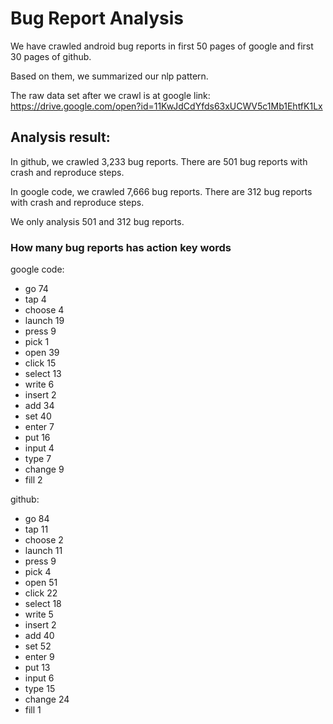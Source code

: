# Bug Report Analysis

We have crawled android bug reports in first 50 pages of google and first 30 pages of github.

Based on them, we summarized our nlp pattern.

The raw data set after we crawl is at google link: https://drive.google.com/open?id=11KwJdCdYfds63xUCWV5c1Mb1EhtfK1Lx

## Analysis result:

In github, we crawled 3,233 bug reports. There are 501 bug reports with crash and reproduce steps.

In google code, we crawled 7,666 bug reports. There are 312 bug reports with crash and reproduce steps.

We only analysis 501 and 312 bug reports.

### How many bug reports has action key words

google code:

- go 74
- tap 4
- choose 4
- launch 19
- press 9
- pick 1
- open 39
- click 15
- select 13
- write 6
- insert 2
- add 34
- set 40
- enter 7
- put 16
- input 4
- type 7
- change 9
- fill 2


github:
- go 84
- tap 11
- choose 2
- launch 11
- press 9
- pick 4
- open 51
- click 22
- select 18
- write 5
- insert 2
- add 40
- set 52
- enter 9
- put 13
- input 6
- type 15
- change 24
- fill 1


